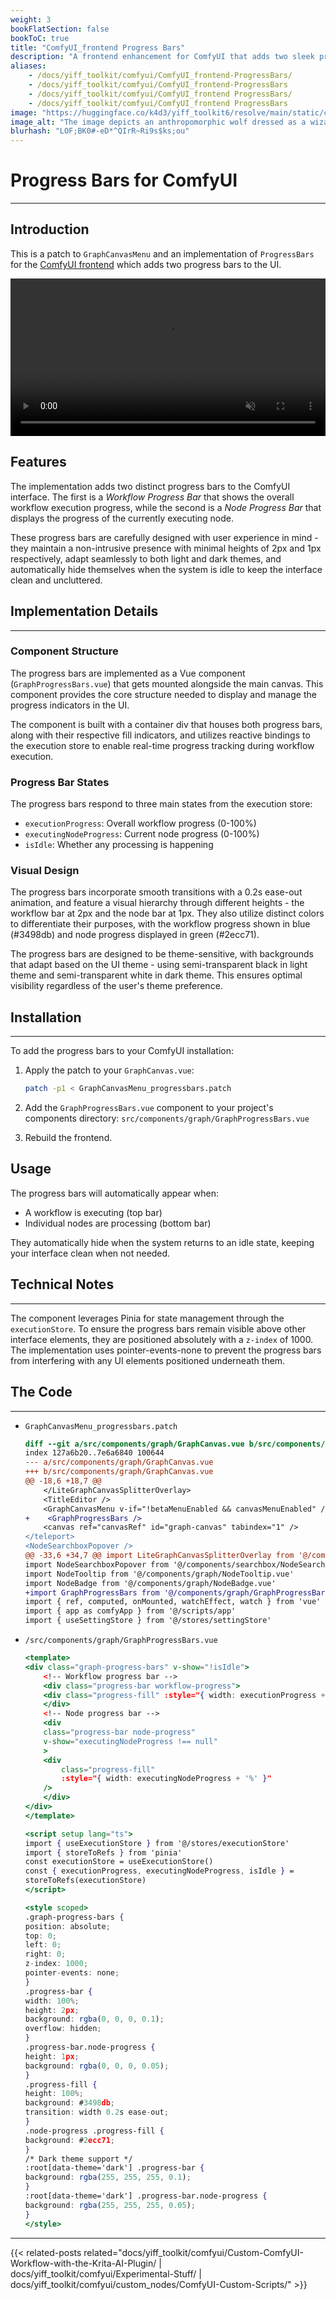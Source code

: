 ```yaml
---
weight: 3
bookFlatSection: false
bookToC: true
title: "ComfyUI_frontend Progress Bars"
description: "A frontend enhancement for ComfyUI that adds two sleek progress bars to track workflow and node execution. The bars are designed to be non-intrusive with minimal heights and automatic theme adaptation, providing real-time visual feedback during processing."
aliases:
    - /docs/yiff_toolkit/comfyui/ComfyUI_frontend-ProgressBars/
    - /docs/yiff_toolkit/comfyui/ComfyUI_frontend-ProgressBars
    - /docs/yiff_toolkit/comfyui/ComfyUI_frontend ProgressBars/
    - /docs/yiff_toolkit/comfyui/ComfyUI_frontend ProgressBars
image: "https://huggingface.co/k4d3/yiff_toolkit6/resolve/main/static/cauldron_technology_resized.jpg"
image_alt: "The image depicts an anthropomorphic wolf dressed as a wizard, wearing a flowing purple robe and a matching wide-brimmed, pointed hat. The character has white fur, green eyes, and a focused expression while stirring a large black cauldron filled with a glowing, vibrant purple liquid using a ladle. The scene is set in an alchemy or potion-making environment, featuring wooden shelves in the background stocked with ceramic vases and containers. The surrounding stone walls and soft ambient lighting contribute to the mystical atmosphere, while a faint magical aura emanates from the cauldron, enhancing the arcane theme of the composition."
blurhash: "LOF;BK0#-eD*^QIrR~Ri9s$ks;ou"
---
```


<!--markdownlint-disable MD025 MD033 MD038 -->

# Progress Bars for ComfyUI

---

## Introduction

This is a patch to `GraphCanvasMenu` and an implementation of `ProgressBars` for the [ComfyUI frontend](https://github.com/Comfy-Org/ComfyUI_frontend) which adds two progress bars to the UI.

<div style="text-align: center;">
    <video style="width: 100%;" autoplay loop muted playsinline>
        <source src="https://huggingface.co/k4d3/yiff_toolkit6/resolve/main/static/comfyui/progressbars.mp4" type="video/mp4">
        Your browser does not support the video tag.
    </video>
</div>

## Features

The implementation adds two distinct progress bars to the ComfyUI interface. The first is a *Workflow Progress Bar* that shows the overall workflow execution progress, while the second is a *Node Progress Bar* that displays the progress of the currently executing node.

These progress bars are carefully designed with user experience in mind - they maintain a non-intrusive presence with minimal heights of 2px and 1px respectively, adapt seamlessly to both light and dark themes, and automatically hide themselves when the system is idle to keep the interface clean and uncluttered.

## Implementation Details

---

### Component Structure

The progress bars are implemented as a Vue component (`GraphProgressBars.vue`) that gets mounted alongside the main canvas. This component provides the core structure needed to display and manage the progress indicators in the UI.

The component is built with a container div that houses both progress bars, along with their respective fill indicators, and utilizes reactive bindings to the execution store to enable real-time progress tracking during workflow execution.

### Progress Bar States

The progress bars respond to three main states from the execution store:

- `executionProgress`: Overall workflow progress (0-100%)
- `executingNodeProgress`: Current node progress (0-100%)
- `isIdle`: Whether any processing is happening

### Visual Design

The progress bars incorporate smooth transitions with a 0.2s ease-out animation, and feature a visual hierarchy through different heights - the workflow bar at 2px and the node bar at 1px. They also utilize distinct colors to differentiate their purposes, with the workflow progress shown in blue (#3498db) and node progress displayed in green (#2ecc71).

The progress bars are designed to be theme-sensitive, with backgrounds that adapt based on the UI theme - using semi-transparent black in light theme and semi-transparent white in dark theme. This ensures optimal visibility regardless of the user's theme preference.

## Installation

---

To add the progress bars to your ComfyUI installation:

1. Apply the patch to your `GraphCanvas.vue`:

    ```bash
    patch -p1 < GraphCanvasMenu_progressbars.patch
    ```

2. Add the `GraphProgressBars.vue` component to your project's components directory:
`src/components/graph/GraphProgressBars.vue`

3. Rebuild the frontend.

## Usage

The progress bars will automatically appear when:

- A workflow is executing (top bar)
- Individual nodes are processing (bottom bar)

They automatically hide when the system returns to an idle state, keeping your interface clean when not needed.

## Technical Notes

---

The component leverages Pinia for state management through the `executionStore`. To ensure the progress bars remain visible above other interface elements, they are positioned absolutely with a `z-index` of 1000. The implementation uses pointer-events-none to prevent the progress bars from interfering with any UI elements positioned underneath them.

## The Code

---

- `GraphCanvasMenu_progressbars.patch`

    ```diff
    diff --git a/src/components/graph/GraphCanvas.vue b/src/components/graph/GraphCanvas.vue
    index 127a6b20..7e6a6840 100644
    --- a/src/components/graph/GraphCanvas.vue
    +++ b/src/components/graph/GraphCanvas.vue
    @@ -18,6 +18,7 @@
        </LiteGraphCanvasSplitterOverlay>
        <TitleEditor />
        <GraphCanvasMenu v-if="!betaMenuEnabled && canvasMenuEnabled" />
    +    <GraphProgressBars />
        <canvas ref="canvasRef" id="graph-canvas" tabindex="1" />
    </teleport>
    <NodeSearchboxPopover />
    @@ -33,6 +34,7 @@ import LiteGraphCanvasSplitterOverlay from '@/components/LiteGraphCanvasSplitter
    import NodeSearchboxPopover from '@/components/searchbox/NodeSearchBoxPopover.vue'
    import NodeTooltip from '@/components/graph/NodeTooltip.vue'
    import NodeBadge from '@/components/graph/NodeBadge.vue'
    +import GraphProgressBars from '@/components/graph/GraphProgressBars.vue'
    import { ref, computed, onMounted, watchEffect, watch } from 'vue'
    import { app as comfyApp } from '@/scripts/app'
    import { useSettingStore } from '@/stores/settingStore'
    ```

- `/src/components/graph/GraphProgressBars.vue`

    ```jsx
    <template>
    <div class="graph-progress-bars" v-show="!isIdle">
        <!-- Workflow progress bar -->
        <div class="progress-bar workflow-progress">
        <div class="progress-fill" :style="{ width: executionProgress + '%' }" />
        </div>
        <!-- Node progress bar -->
        <div
        class="progress-bar node-progress"
        v-show="executingNodeProgress !== null"
        >
        <div
            class="progress-fill"
            :style="{ width: executingNodeProgress + '%' }"
        />
        </div>
    </div>
    </template>

    <script setup lang="ts">
    import { useExecutionStore } from '@/stores/executionStore'
    import { storeToRefs } from 'pinia'
    const executionStore = useExecutionStore()
    const { executionProgress, executingNodeProgress, isIdle } =
    storeToRefs(executionStore)
    </script>

    <style scoped>
    .graph-progress-bars {
    position: absolute;
    top: 0;
    left: 0;
    right: 0;
    z-index: 1000;
    pointer-events: none;
    }
    .progress-bar {
    width: 100%;
    height: 2px;
    background: rgba(0, 0, 0, 0.1);
    overflow: hidden;
    }
    .progress-bar.node-progress {
    height: 1px;
    background: rgba(0, 0, 0, 0.05);
    }
    .progress-fill {
    height: 100%;
    background: #3498db;
    transition: width 0.2s ease-out;
    }
    .node-progress .progress-fill {
    background: #2ecc71;
    }
    /* Dark theme support */
    :root[data-theme='dark'] .progress-bar {
    background: rgba(255, 255, 255, 0.1);
    }
    :root[data-theme='dark'] .progress-bar.node-progress {
    background: rgba(255, 255, 255, 0.05);
    }
    </style>
    ```

---

<!--
HUGO_SEARCH_EXCLUDE_START
-->
{{< related-posts related="docs/yiff_toolkit/comfyui/Custom-ComfyUI-Workflow-with-the-Krita-AI-Plugin/ | docs/yiff_toolkit/comfyui/Experimental-Stuff/ | docs/yiff_toolkit/comfyui/custom_nodes/ComfyUI-Custom-Scripts/" >}}
<!--
HUGO_SEARCH_EXCLUDE_END
-->
